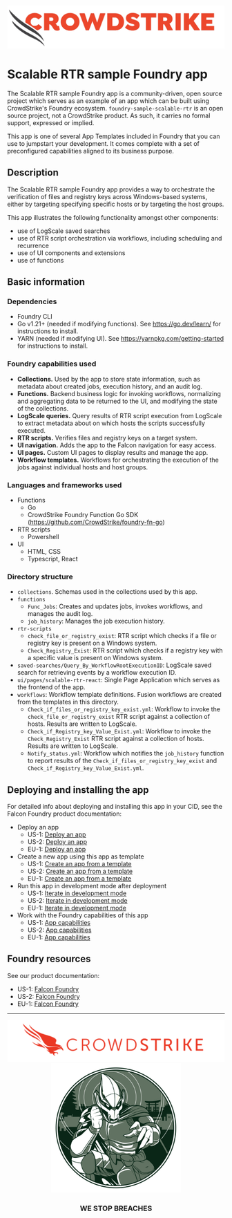 ![CrowdStrike Falcon](/docs/asset/cs-logo.png?raw=true)

# Scalable RTR sample Foundry app

The Scalable RTR sample Foundry app is a community-driven, open source project which serves as an example of an app which can be built using CrowdStrike's Foundry ecosystem.
`foundry-sample-scalable-rtr` is an open source project, not a CrowdStrike product. As such, it carries no formal support, expressed or implied.

This app is one of several App Templates included in Foundry that you can use to jumpstart your development.
It comes complete with a set of preconfigured capabilities aligned to its business purpose.

## Description

The Scalable RTR sample Foundry app provides a way to orchestrate the verification of files and registry keys
across Windows-based systems, either by targeting specifying specific hosts or by targeting the host groups.

This app illustrates the following functionality amongst other components:
* use of LogScale saved searches
* use of RTR script orchestration via workflows, including scheduling and recurrence
* use of UI components and extensions
* use of functions

## Basic information

### Dependencies

* Foundry CLI
* Go v1.21+ (needed if modifying functions).  See https://go.dev/learn/ for instructions to install.
* YARN (needed if modifying UI).  See https://yarnpkg.com/getting-started for instructions to install.

### Foundry capabilities used

* **Collections.**  Used by the app to store state information, such as metadata about created jobs, execution history, and an audit log.
* **Functions.**  Backend business logic for invoking workflows, normalizing and aggregating data to be returned to the UI, and modifying the state of the collections.
* **LogScale queries.**  Query results of RTR script execution from LogScale to extract metadata about on which hosts the scripts successfully executed.
* **RTR scripts.**  Verifies files and registry keys on a target system.
* **UI navigation.**  Adds the app to the Falcon navigation for easy access.
* **UI pages.**  Custom UI pages to display results and manage the app.
* **Workflow templates.**  Workflows for orchestrating the execution of the jobs against individual hosts and host groups.

### Languages and frameworks used

* Functions
    * Go
    * CrowdStrike Foundry Function Go SDK (https://github.com/CrowdStrike/foundry-fn-go)
* RTR scripts
    * Powershell
* UI
    * HTML, CSS
    * Typescript, React

### Directory structure

* `collections`.  Schemas used in the collections used by this app.
* `functions`
    * `Func_Jobs`:  Creates and updates jobs, invokes workflows, and manages the audit log.
    * `job_history`:  Manages the job execution history.
* `rtr-scripts`
    * `check_file_or_registry_exist`:  RTR script which checks if a file or registry key is present on a Windows system.
    * `Check_Registry_Exist`:  RTR script which checks if a registry key with a specific value is present on Windows system.
* `saved-searches/Query_By_WorkflowRootExecutionID`:  LogScale saved search for retrieving events by a workflow execution ID.
* `ui/pages/scalable-rtr-react`:  Single Page Application which serves as the frontend of the app.
* `workflows`: Workflow template definitions.  Fusion workflows are created from the templates in this directory.
    * `Check_if_files_or_registry_key_exist.yml`: Workflow to invoke the `check_file_or_registry_exist` RTR script against a collection of hosts. Results are written to LogScale.
    * `Check_if_Registry_key_Value_Exist.yml`: Workflow to invoke the `Check_Registry_Exist` RTR script against a collection of hosts.  Results are written to LogScale.
    * `Notify_status.yml`: Workflow which notifies the `job_history` function to report results of the `Check_if_files_or_registry_key_exist` and `Check_if_Registry_key_Value_Exist.yml`.

## Deploying and installing the app

For detailed info about deploying and installing this app in your CID, see the Falcon Foundry product documentation:

* Deploy an app
    * US-1: [Deploy an app](https://falcon.crowdstrike.com/documentation/page/ofd46a1c/deploy-an-app)
    * US-2: [Deploy an app](https://falcon.us-2.crowdstrike.com/documentation/page/ofd46a1c/deploy-an-app)
    * EU-1: [Deploy an app](https://falcon.eu-1.crowdstrike.com/documentation/page/ofd46a1c/deploy-an-app)
* Create a new app using this app as template
    * US-1: [Create an app from a template](https://falcon.crowdstrike.com/documentation/page/l159717b/create-an-app#c4378b86)
    * US-2: [Create an app from a template](https://falcon.us-2.crowdstrike.com/documentation/page/l159717b/create-an-app#c4378b86)
    * EU-1: [Create an app from a template](https://falcon.eu-1.crowdstrike.com/documentation/page/l159717b/create-an-app#c4378b86)
* Run this app in development mode after deployment
    * US-1: [Iterate in development mode](https://falcon.crowdstrike.com/documentation/page/fb88e442/view-and-manage-apps#d5175ae2)
    * US-2: [Iterate in development mode](https://falcon.us-2.crowdstrike.com/documentation/page/fb88e442/view-and-manage-apps#d5175ae2)
    * EU-1: [Iterate in development mode](https://falcon.eu-1.crowdstrike.com/documentation/page/fb88e442/view-and-manage-apps#d5175ae2)
* Work with the Foundry capabilities of this app
    * US-1: [App capabilities](https://falcon.crowdstrike.com/documentation/category/u0daabab/app-capabilities)
    * US-2: [App capabilities](https://falcon.us-2.crowdstrike.com/documentation/category/u0daabab/app-capabilities)
    * EU-1: [App capabilities](https://falcon.eu-1.crowdstrike.com/documentation/category/u0daabab/app-capabilities)

## Foundry resources

See our product documentation:
* US-1: [Falcon Foundry](https://falcon.crowdstrike.com/documentation/category/c3d64B8e/falcon-foundry)
* US-2: [Falcon Foundry](https://falcon.us-2.crowdstrike.com/documentation/category/c3d64B8e/falcon-foundry)
* EU-1: [Falcon Foundry](https://falcon.eu-1.crowdstrike.com/documentation/category/c3d64B8e/falcon-foundry)

---

<p align="center"><img src="https://raw.githubusercontent.com/CrowdStrike/falconpy/main/docs/asset/cs-logo-footer.png"><BR/><img width="300px" src="https://raw.githubusercontent.com/CrowdStrike/falconpy/main/docs/asset/adversary-goblin-panda.png"></P>
<h3><P align="center">WE STOP BREACHES</P></h3>
